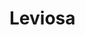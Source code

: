 # Leviosa

<script src="https://gist.github.com/jberwald/9acc0101559e53651b0f8f59627ce5e8.js"></script>
